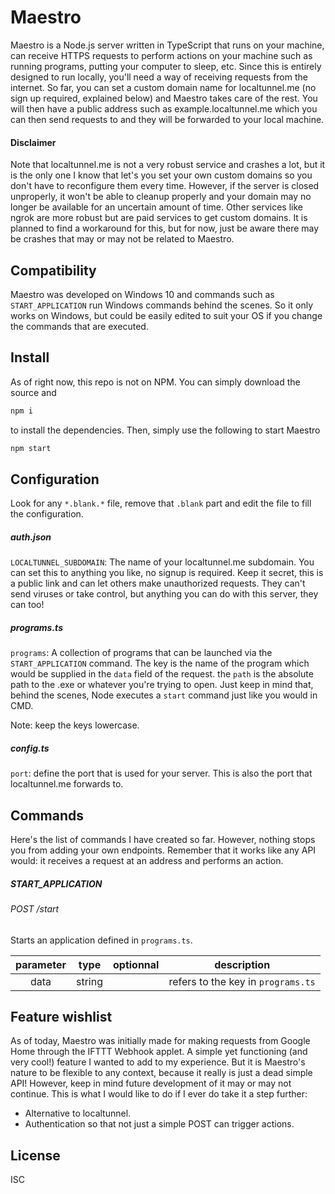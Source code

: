 # Maestro

Maestro is a Node.js server written in TypeScript that runs on your machine, can receive HTTPS requests to perform actions on your machine such as running programs, putting your computer to sleep, etc. Since this is entirely designed to run locally, you'll need a way of receiving requests from the internet. So far, you can set a custom domain name for localtunnel.me (no sign up required, explained below) and Maestro takes care of the rest. You will then have a public address such as example.localtunnel.me which you can then send requests to and they will be forwarded to your local machine. 

####  Disclaimer

Note that localtunnel.me is not a very robust service and crashes a lot, but it is the only one I know that let's you set your own custom domains so you don't have to reconfigure them every time. However, if the server is closed unproperly, it won't be able to cleanup properly and your domain may no longer be available for an uncertain amount of time. Other services like ngrok are more robust but are paid services to get custom domains. It is planned to find a workaround for this, but for now, just be aware there may be crashes that may or may not be related to Maestro.

## Compatibility

Maestro was developed on Windows 10 and commands such as `START_APPLICATION` run Windows commands behind the scenes. So it only works on Windows, but could be easily edited to suit your OS if you change the commands that are executed.

## Install

As of right now, this repo is not on NPM. You can simply download the source and

```bash
npm i
```

to install the dependencies. Then, simply use the following to start Maestro

```bash
npm start
```

## Configuration

Look for any `*.blank.*` file, remove that `.blank` part and edit the file to fill the configuration. 

##### auth.json

`LOCALTUNNEL_SUBDOMAIN`: The name of your localtunnel.me subdomain. You can set this to anything you like, no signup is required. Keep it secret, this is a public link and can let others make unauthorized requests. They can't send viruses or take control, but anything you can do with this server, they can too! 

##### programs.ts

`programs`: A collection of programs that can be launched via the `START_APPLICATION` command. The key is the name of the program which would be supplied in the `data` field of the request. the `path` is the absolute path to the .exe or whatever you're trying to open. Just keep in mind that, behind the scenes, Node executes a `start` command just like you would in CMD.

Note: keep the keys lowercase.

##### config.ts

`port`: define the port that is used for your server. This is also the port that localtunnel.me forwards to.

## Commands

Here's the list of commands I have created so far. However, nothing stops you from adding your own endpoints. Remember that it works like any API would: it receives a request at an address and performs an action.

##### START_APPLICATION

###### POST /start

Starts an application defined in `programs.ts`. 

| parameter |  type  | optionnal |            description             |
| :-------: | :----: | :-------: | :--------------------------------: |
|   data    | string |           | refers to the key in `programs.ts` |

## Feature wishlist

As of today, Maestro was initially made for making requests from Google Home through the IFTTT Webhook applet. A simple yet functioning (and very cool!) feature I wanted to add to my experience. But it is Maestro's nature to be flexible to any context, because it really is just a dead simple API! However, keep in mind future development of it may or may not continue. This is what I would like to do if I ever do take it a step further:

* Alternative to localtunnel.
* Authentication so that not just a simple POST can trigger actions.


## License

ISC

